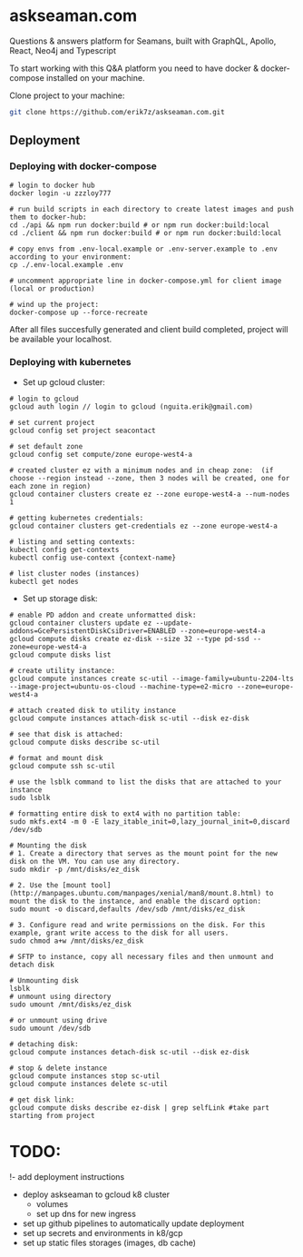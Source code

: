 # askseaman.com

Questions &amp; answers platform for Seamans, built with GraphQL, Apollo, React, Neo4j and Typescript

To start working with this Q&A platform you need to have docker & docker-compose installed on your machine.

Clone project to your machine:
```sh
git clone https://github.com/erik7z/askseaman.com.git
```

## Deployment

### Deploying with docker-compose

```shell
# login to docker hub
docker login -u zzzloy777

# run build scripts in each directory to create latest images and push them to docker-hub:
cd ./api && npm run docker:build # or npm run docker:build:local
cd ./client && npm run docker:build # or npm run docker:build:local

# copy envs from .env-local.example or .env-server.example to .env according to your environment:
cp ./.env-local.example .env

# uncomment appropriate line in docker-compose.yml for client image (local or production)

# wind up the project:
docker-compose up --force-recreate 
```

After all files succesfully generated and client build completed, project will be available your localhost.


### Deploying with kubernetes

- Set up gcloud cluster:
```shell
# login to gcloud
gcloud auth login // login to gcloud (nguita.erik@gmail.com)

# set current project
gcloud config set project seacontact

# set default zone
gcloud config set compute/zone europe-west4-a

# created cluster ez with a minimum nodes and in cheap zone:  (if choose --region instead --zone, then 3 nodes will be created, one for each zone in region)
gcloud container clusters create ez --zone europe-west4-a --num-nodes 1

# getting kubernetes credentials:
gcloud container clusters get-credentials ez --zone europe-west4-a 

# listing and setting contexts:
kubectl config get-contexts
kubectl config use-context {context-name}

# list cluster nodes (instances)
kubectl get nodes 
```

- Set up storage disk:
```shell
# enable PD addon and create unformatted disk:
gcloud container clusters update ez --update-addons=GcePersistentDiskCsiDriver=ENABLED --zone=europe-west4-a
gcloud compute disks create ez-disk --size 32 --type pd-ssd --zone=europe-west4-a
gcloud compute disks list

# create utility instance:
gcloud compute instances create sc-util --image-family=ubuntu-2204-lts --image-project=ubuntu-os-cloud --machine-type=e2-micro --zone=europe-west4-a

# attach created disk to utility instance 
gcloud compute instances attach-disk sc-util --disk ez-disk

# see that disk is attached:
gcloud compute disks describe sc-util

# format and mount disk
gcloud compute ssh sc-util

# use the lsblk command to list the disks that are attached to your instance
sudo lsblk

# formatting entire disk to ext4 with no partition table:
sudo mkfs.ext4 -m 0 -E lazy_itable_init=0,lazy_journal_init=0,discard /dev/sdb

# Mounting the disk
# 1. Create a directory that serves as the mount point for the new disk on the VM. You can use any directory.
sudo mkdir -p /mnt/disks/ez_disk

# 2. Use the [mount tool](http://manpages.ubuntu.com/manpages/xenial/man8/mount.8.html) to mount the disk to the instance, and enable the discard option:
sudo mount -o discard,defaults /dev/sdb /mnt/disks/ez_disk

# 3. Configure read and write permissions on the disk. For this example, grant write access to the disk for all users.
sudo chmod a+w /mnt/disks/ez_disk

# SFTP to instance, copy all necessary files and then unmount and detach disk

# Unmounting disk
lsblk
# unmount using directory
sudo umount /mnt/disks/ez_disk

# or unmount using drive
sudo umount /dev/sdb

# detaching disk:
gcloud compute instances detach-disk sc-util --disk ez-disk

# stop & delete instance
gcloud compute instances stop sc-util
gcloud compute instances delete sc-util

# get disk link:
gcloud compute disks describe ez-disk | grep selfLink #take part starting from project
```









# TODO:

!- add deployment instructions

- deploy askseaman to gcloud k8 cluster
  - volumes
  - set up dns for new ingress
- set up github pipelines to automatically update deployment
- set up secrets and environments in k8/gcp
- set up static files storages (images, db cache)
